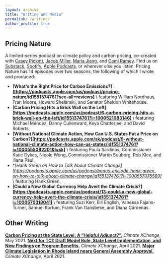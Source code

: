 ```yaml
---
layout: archive
title: "Writing and Media"
permalink: /writing/
author_profile: true
---
```


## Pricing Nature
A limited-series podcast on climate policy and carbon pricing, co-created with [Casey Pickett](https://www.linkedin.com/in/casey-r-pickett-15024710/), [Jacob Miller](https://www.linkedin.com/in/jacob-miller-7a15b8143/), [Maria Jiang](https://www.linkedin.com/in/mariajiang/), and [Cami Ramey](https://www.linkedin.com/in/cameron-ramey/). Find us on [Substack](https://pricingnature.substack.com/), [Spotify](https://open.spotify.com/show/1AKpR2PROKQ4HG5nmovHMD?go=1&sp_cid=9c71affcc5232ef0c10c83750d279c6b&utm_source=embed_player_p&utm_medium=desktop&nd=1), [Apple Podcasts](https://podcasts.apple.com/us/podcast/pricing-nature/id1551374761), or wherever else you listen. Pricing Nature has 14 episodes over two seasons, the following of which I wrote and produced: 
* **[What's the Right Price for Carbon Emissions?]([https://podcasts.apple.com/us/podcast/pricing-nature/id1551374761?see-all=reviews]** \\
featuring William Nordhaus, Fran Moore, Howard Shelanski, and Senator Sheldon Whitehouse.
* **[Carbon Pricing Hits a Brick Wall on the Left][https://podcasts.apple.com/us/podcast/6-carbon-pricing-hits-a-brick-wall-on-the-left/id1551374761?i=1000521083146]** \\
featuring Michael Méndez, Danny Cullenward, Keya Chatterjee, and David Roberts. 
* **[Without National Climate Action, How Can U.S. States Put a Price on Carbon?][https://podcasts.apple.com/sk/podcast/9-without-national-climate-action-how-can-us-states/id1551374761?i=1000555082201&l=sk]** \\
featuring Paula Sardinas, Commissioner Katie Dykes, Nicole Wong, Commissioner Martin Suuberg, Rob Klee, and Iliana Paul. 
* **[Hank Green on How to Talk About Climate Change][https://podcasts.apple.com/us/podcast/bonus-episode-hank-green-on-how-to-talk-about-climate-change/id1551374761?i=1000557075569]* \\
featuring Hank Green.
* **[Could a New Global Currency Help Avert the Climate Crisis?][https://podcasts.apple.com/us/podcast/13-could-a-new-global-currency-help-avert-the-climate-crisis/id1551374761?i=1000570318041]** \\
featuring Suzi Kerr, Bill English, Vanessa Fajans-Turner, Samuel Kortum, Frank Van Gansbeke, and Diana Cárdenas. 

## Other Writing
**[Carbon Pricing at the State Level: A “Helpful Adjunct?”.](https://climate-xchange.org/2021/05/20/carbon-pricing-at-the-state-level-a-helpful-adjunct/)** *Climate XChange*, May 2021.
**[Next for TCI: Draft Model Rule, State Level Implementation, and New Findings on Program Benefits.](https://climate-xchange.org/2021/04/15/next-for-tci-draft-model-rule-state-level-implementation-and-new-findings-on-program-benefits/)** *Climate XChange*, April 2021.
**[Major Climate Legislation in Rhode Island nears General Assembly Approval.](https://climate-xchange.org/2021/04/02/major-climate-legislation-in-rhode-island-nears-general-assembly-approval/)** *Climate XChange*, April 2021.
